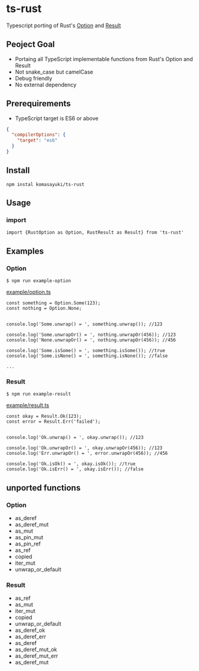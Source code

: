 # ts-rust

Typescript porting of Rust's [Option](https://doc.rust-lang.org/std/option/enum.Option.html) and [Result](https://doc.rust-lang.org/std/result/enum.Result.html)


## Peoject Goal
- Portaing all TypeScript implementable functions from Rust's Option and Result
- Not snake_case but camelCase
- Debug friendly
- No external dependency

## Prerequirements
- TypeScript target is ES6 or above

```json:tsconfig.json
{
  "compilerOptions": {
    "target": "es6"
  }
}
```

## Install

```
npm instal komasayuki/ts-rust
```


## Usage

### import
```
import {RustOption as Option, RustResult as Result} from 'ts-rust'
```


## Examples

### Option

```
$ npm run example-option
```

[example/option.ts](./src/examples/option.ts)

```
const something = Option.Some(123);
const nothing = Option.None;


console.log('Some.unwrap() = ', something.unwrap()); //123

console.log('Some.unwrapOr() = ', nothing.unwrapOr(456)); //123
console.log('None.unwrapOr() = ', nothing.unwrapOr(456)); //456

console.log('Some.isSome() = ', something.isSome()); //true
console.log('Some.isNone() = ', something.isNone()); //false

...
```

### Result
```
$ npm run example-result
```

[example/result.ts](./src/examples/result.ts)

```
const okay = Result.Ok(123);
const error = Result.Err('failed');


console.log('Ok.unwrap() = ', okay.unwrap()); //123

console.log('Ok.unwrapOr() = ', okay.unwrapOr(456)); //123
console.log('Err.unwrapOr() = ', error.unwrapOr(456)); //456

console.log('Ok.isOk() = ', okay.isOk()); //true
console.log('Ok.isErr() = ', okay.isErr()); //false
```


## unported functions

### Option
- as_deref
- as_deref_mut
- as_mut
- as_pin_mut
- as_pin_ref
- as_ref
- copied
- iter_mut
- unwrap_or_default

### Result
- as_ref
- as_mut
- iter_mut
- copied
- unwrap_or_default
- as_deref_ok
- as_deref_err
- as_deref
- as_deref_mut_ok
- as_deref_mut_err
- as_deref_mut
